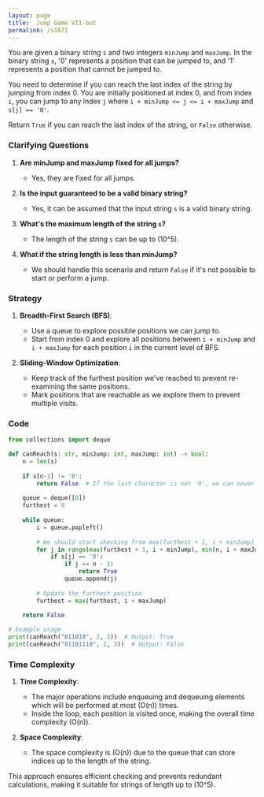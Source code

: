 ```yaml
---
layout: page
title:  Jump Game VII-out
permalink: /s1871
---
```


You are given a binary string `s` and two integers `minJump` and `maxJump`. In the binary string `s`, '0' represents a position that can be jumped to, and '1' represents a position that cannot be jumped to.

You need to determine if you can reach the last index of the string by jumping from index 0. You are initially positioned at index 0, and from index `i`, you can jump to any index `j` where `i + minJump <= j <= i + maxJump` and `s[j] == '0'`.

Return `True` if you can reach the last index of the string, or `False` otherwise.

### Clarifying Questions

1. **Are minJump and maxJump fixed for all jumps?**
   - Yes, they are fixed for all jumps.

2. **Is the input guaranteed to be a valid binary string?**
   - Yes, it can be assumed that the input string `s` is a valid binary string.

3. **What's the maximum length of the string `s`?**
   - The length of the string `s` can be up to \(10^5\).

4. **What if the string length is less than minJump?**
   - We should handle this scenario and return `False` if it's not possible to start or perform a jump.

### Strategy

1. **Breadth-First Search (BFS)**: 
   - Use a queue to explore possible positions we can jump to.
   - Start from index 0 and explore all positions between `i + minJump` and `i + maxJump` for each position `i` in the current level of BFS.

2. **Sliding-Window Optimization**:
   - Keep track of the furthest position we've reached to prevent re-examining the same positions.
   - Mark positions that are reachable as we explore them to prevent multiple visits.

### Code

```python
from collections import deque

def canReach(s: str, minJump: int, maxJump: int) -> bool:
    n = len(s)
    
    if s[n-1] != '0':
        return False  # If the last character is not '0', we can never reach it.
    
    queue = deque([0])
    furthest = 0
    
    while queue:
        i = queue.popleft()
        
        # We should start checking from max(furthest + 1, i + minJump) to avoid revisiting positions
        for j in range(max(furthest + 1, i + minJump), min(n, i + maxJump + 1)):
            if s[j] == '0':
                if j == n - 1:
                    return True
                queue.append(j)
        
        # Update the furthest position
        furthest = max(furthest, i + maxJump)
    
    return False

# Example usage
print(canReach("011010", 2, 3))  # Output: True
print(canReach("01101110", 2, 3))  # Output: False
```

### Time Complexity

1. **Time Complexity**: 
   - The major operations include enqueuing and dequeuing elements which will be performed at most \(O(n)\) times.
   - Inside the loop, each position is visited once, making the overall time complexity \(O(n)\).

2. **Space Complexity**: 
   - The space complexity is \(O(n)\) due to the queue that can store indices up to the length of the string.

This approach ensures efficient checking and prevents redundant calculations, making it suitable for strings of length up to \(10^5\).